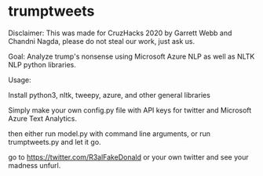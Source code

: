 # trumptweets

Disclaimer:
This was made for CruzHacks 2020 by Garrett Webb and Chandni Nagda, please do not steal our work, just ask us.

Goal:
Analyze trump's nonsense using Microsoft Azure NLP as well as NLTK NLP python libraries.

Usage:

Install python3, nltk, tweepy, azure, and other general libraries

Simply make your own config.py file with API keys for twitter and Microsoft Azure Text Analytics.

then either run model.py with command line arguments, or run trumptweets.py and let it go.

go to https://twitter.com/R3alFakeDonald or your own twitter and see your madness unfurl.
